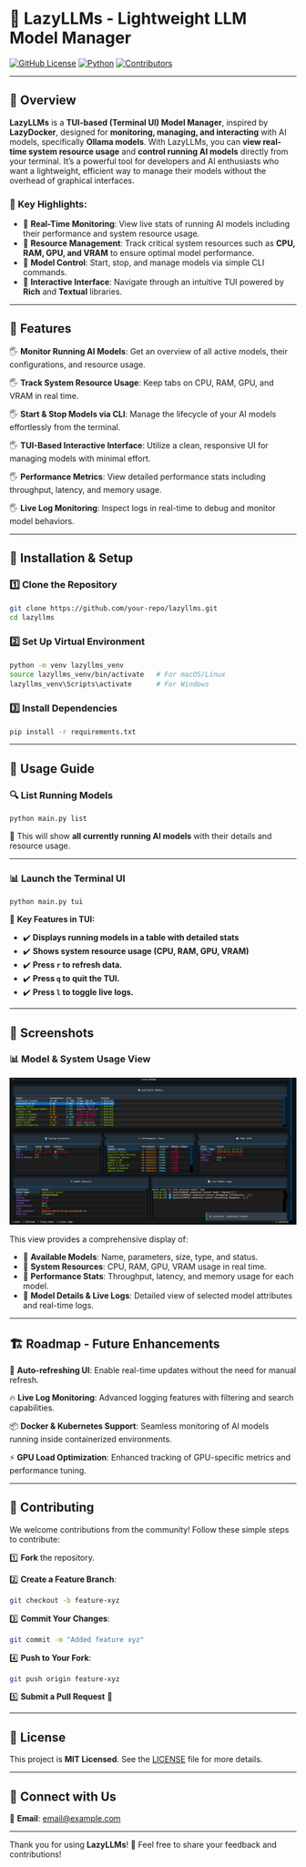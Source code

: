 # 🧧 LazyLLMs - Lightweight LLM Model Manager

[![GitHub License](https://img.shields.io/github/license/your-repo/lazyllms)](LICENSE)
[![Python](https://img.shields.io/badge/python-3.8%2B-blue.svg)](https://www.python.org/)
[![Contributors](https://img.shields.io/github/contributors/your-repo/lazyllms)](https://github.com/your-repo/lazyllms/graphs/contributors)

---

## 🚀 Overview

**LazyLLMs** is a **TUI-based (Terminal UI) Model Manager**, inspired by **LazyDocker**, designed for **monitoring, managing, and interacting** with AI models, specifically **Ollama models**. With LazyLLMs, you can **view real-time system resource usage** and **control running AI models** directly from your terminal. It’s a powerful tool for developers and AI enthusiasts who want a lightweight, efficient way to manage their models without the overhead of graphical interfaces.

### 🔹 Key Highlights:
- 🔹 **Real-Time Monitoring**: View live stats of running AI models including their performance and system resource usage.
- 🔹 **Resource Management**: Track critical system resources such as **CPU, RAM, GPU, and VRAM** to ensure optimal model performance.
- 🔹 **Model Control**: Start, stop, and manage models via simple CLI commands.
- 🔹 **Interactive Interface**: Navigate through an intuitive TUI powered by **Rich** and **Textual** libraries.

---

## 📌 Features

🖐 **Monitor Running AI Models**: Get an overview of all active models, their configurations, and resource usage.

🖐 **Track System Resource Usage**: Keep tabs on CPU, RAM, GPU, and VRAM in real time.

🖐 **Start & Stop Models via CLI**: Manage the lifecycle of your AI models effortlessly from the terminal.

🖐 **TUI-Based Interactive Interface**: Utilize a clean, responsive UI for managing models with minimal effort.

🖐 **Performance Metrics**: View detailed performance stats including throughput, latency, and memory usage.

🖐 **Live Log Monitoring**: Inspect logs in real-time to debug and monitor model behaviors.

---

## 📌 Installation & Setup

### **1️⃣ Clone the Repository**
```bash
git clone https://github.com/your-repo/lazyllms.git
cd lazyllms
```

### **2️⃣ Set Up Virtual Environment**
```bash
python -m venv lazyllms_venv
source lazyllms_venv/bin/activate   # For macOS/Linux
lazyllms_venv\Scripts\activate      # For Windows
```

### **3️⃣ Install Dependencies**
```bash
pip install -r requirements.txt
```

---

## 🚀 Usage Guide

### 🔍 **List Running Models**
```bash
python main.py list
```
🔹 This will show **all currently running AI models** with their details and resource usage.

---

### 📊 **Launch the Terminal UI**
```bash
python main.py tui
```
🔹 **Key Features in TUI:**
- ✔️ **Displays running models in a table with detailed stats**
- ✔️ **Shows system resource usage (CPU, RAM, GPU, VRAM)**
- ✔️ **Press `r` to refresh data.**
- ✔️ **Press `q` to quit the TUI.**
- ✔️ **Press `l` to toggle live logs.**

---

## 📌 Screenshots

### 📊 **Model & System Usage View**
![LazyLLMs UI](https://raw.githubusercontent.com/iscloudready/lazyllms/refs/heads/main/Images/home.png)

This view provides a comprehensive display of:
- 🔹 **Available Models**: Name, parameters, size, type, and status.
- 🔹 **System Resources**: CPU, RAM, GPU, VRAM usage in real time.
- 🔹 **Performance Stats**: Throughput, latency, and memory usage for each model.
- 🔹 **Model Details & Live Logs**: Detailed view of selected model attributes and real-time logs.

---

## 🏗️ Roadmap - Future Enhancements

🚀 **Auto-refreshing UI**: Enable real-time updates without the need for manual refresh.

🔥 **Live Log Monitoring**: Advanced logging features with filtering and search capabilities.

📦 **Docker & Kubernetes Support**: Seamless monitoring of AI models running inside containerized environments.

⚡ **GPU Load Optimization**: Enhanced tracking of GPU-specific metrics and performance tuning.

---

## 🤝 Contributing

We welcome contributions from the community! Follow these simple steps to contribute:

1️⃣ **Fork** the repository.

2️⃣ **Create a Feature Branch**:
```bash
git checkout -b feature-xyz
```

3️⃣ **Commit Your Changes**:
```bash
git commit -m "Added feature xyz"
```

4️⃣ **Push to Your Fork**:
```bash
git push origin feature-xyz
```

5️⃣ **Submit a Pull Request** 🚀

---

## 📝 License

This project is **MIT Licensed**. See the [LICENSE](LICENSE) file for more details.

---

## 📨 Connect with Us

📧 **Email**: email@example.com

---

Thank you for using **LazyLLMs**! 🚀 Feel free to share your feedback and contributions!
